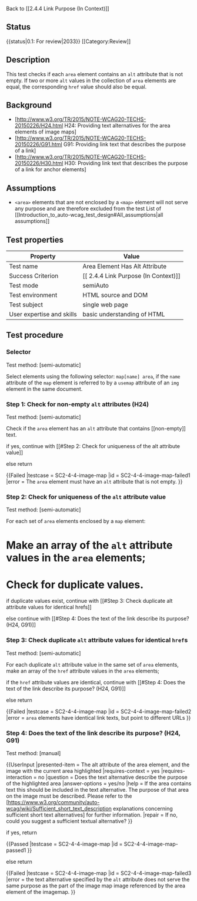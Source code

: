 Back to [[2.4.4 Link Purpose (In Context)]]

## Status
{{status|0.1: For review|2033}}
[[Category:Review]]

## Description
This test checks if each `area` element contains an `alt` attribute that is not empty. If two or more `alt` values in the collection of `area` elements are equal, the corresponding `href` value should also be equal.

## Background
- [http://www.w3.org/TR/2015/NOTE-WCAG20-TECHS-20150226/H24.html H24: Providing text alternatives for the area elements of image maps]
- [http://www.w3.org/TR/2015/NOTE-WCAG20-TECHS-20150226/G91.html G91: Providing link text that describes the purpose of a link]
- [http://www.w3.org/TR/2015/NOTE-WCAG20-TECHS-20150226/H30.html H30: Providing link text that describes the purpose of a link for anchor elements]

## Assumptions

- `<area>` elements that are not enclosed by a `<map>` element will not serve any purpose and are therefore excluded from the test
List of [[Introduction_to_auto-wcag_test_design#All_assumptions|all assumptions]]

## Test properties

| Property         | Value
|------------------|----
|Test name         |Area Element Has Alt Attribute
|Success Criterion |[[ 2.4.4 Link Purpose (In Context)]]
|Test mode         |semiAuto
|Test environment  |HTML source and DOM
|Test subject      |single web page
|User expertise and skills | basic understanding of HTML


## Test procedure

### Selector
Test method: [semi-automatic]

Select elements using the following selector: `map[name] area`, if the `name` attribute of the `map` element is referred to by a `usemap` attribute of an `img` element in the same document.

### Step 1: Check for non-empty `alt` attributes (H24)
Test method: [semi-automatic]

Check if the `area` element has an `alt` attribute that contains [[non-empty]] text.

if yes, continue with [[#Step 2: Check for uniqueness of the alt attribute value]]

else return

{{Failed
|testcase = SC2-4-4-image-map
|id = SC2-4-4-image-map-failed1
|error = The `area` element must have an `alt` attribute that is not empty.
}}

### Step 2: Check for uniqueness of the `alt` attribute value
Test method: [semi-automatic]

For each set of `area` elements enclosed by a `map` element:
# Make an array of the `alt` attribute values in the `area` elements;
# Check for duplicate values.

if duplicate values exist, continue with [[#Step 3: Check duplicate alt attribute values for identical hrefs]]

else continue with [[#Step 4: Does the text of the link describe its purpose? (H24, G91)]]

### Step 3: Check duplicate `alt` attribute values for identical `href`s
Test method: [semi-automatic]

For each duplicate `alt` attribute value in the same set of `area` elements, make an array of the `href` attribute values in the `area` elements;

if the `href` attribute values are identical, continue with [[#Step 4: Does the text of the link describe its purpose? (H24, G91)]]

else return

{{Failed
|testcase = SC2-4-4-image-map
|id = SC2-4-4-image-map-failed2
|error = `area` elements have identical link texts, but point to different URLs
}}

### Step 4: Does the text of the link describe its purpose? (H24, G91)
Test method: [manual]

{{UserInput
 |presented-item = The alt attribute of the area element, and the image with the current area highlighted
 |requires-context = yes
 |requires-interaction = no
 |question = Does the text alternative describe the purpose of the highlighted area
 |answer-options = yes/no
 |help = If the area contains text this should be included in the text alternative. The purpose of that area on the image must be described. Please refer to the [https://www.w3.org/community/auto-wcag/wiki/Sufficient_short_text_description explanations concerning sufficient short text alternatives] for further information.
 |repair = If no, could you suggest a sufficient textual alternative?
 }}

if yes, return

{{Passed
|testcase = SC2-4-4-image-map
|id = SC2-4-4-image-map-passed1
}}

else return

{{Failed
|testcase = SC2-4-4-image-map
|id = SC2-4-4-image-map-failed3
|error = the text alternative specified by the `alt` attribute does not serve the same purpose as the part of the image map image referenced by the area element of the imagemap.
}}
